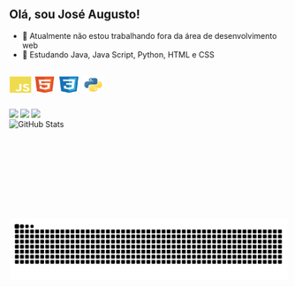 ## Olá, sou José Augusto!


- 🔭 Atualmente não estou trabalhando fora da área de desenvolvimento web
- 🌱 Estudando Java, Java Script, Python, HTML e CSS

<div style="display: inline_block"><br>
  <img align="center" alt="Joseph-Js" height="30" width="40" src="https://raw.githubusercontent.com/devicons/devicon/master/icons/javascript/javascript-plain.svg">
  <img align="center" alt="Joseph-HTML" height="30" width="40" src="https://raw.githubusercontent.com/devicons/devicon/master/icons/html5/html5-original.svg">
  <img align="center" alt="Joseph-CSS" height="30" width="40" src="https://raw.githubusercontent.com/devicons/devicon/master/icons/css3/css3-original.svg">
  <img align="center" alt="Joseph-Python" height="30" width="40" src="https://raw.githubusercontent.com/devicons/devicon/master/icons/python/python-original.svg">
  
</div>

  ##
 
<div> 
  <a href="https://www.instagram.com/augusto_pereira_off/" target="_blank"><img src="https://img.shields.io/badge/-Instagram-%23E4405F?style=for-the-badge&logo=instagram&logoColor=white" target="_blank"></a>
  <a href = "mailto:augustopereira280102@gmail.com"><img src="https://img.shields.io/badge/-Gmail-%23333?style=for-the-badge&logo=gmail&logoColor=white" target="_blank"></a>
  <a href="https://www.linkedin.com/in/augusto-pereira-devjr/" target="_blank"><img src="https://img.shields.io/badge/-LinkedIn-%230077B5?style=for-the-badge&logo=linkedin&logoColor=white" target="_blank"></a> 
  
</div>
 <div align="center"> 
  <img 
    align="left" 
    alt="GitHub Stats" 
    height="180" 
    src="https://github-readme-stats.vercel.app/api?username=Joseph9598&show_icons=true&theme=tokyonight&include_all_commits=true&locale=pt-br&card_width=400"
  />
 </div>

 <picture align="center">
  <source media="(prefers-color-scheme: dark)" srcset="https://raw.githubusercontent.com/joseph9598/joseph9598/output/github-contribution-grid-snake-dark.svg">
  <source media="(prefers-color-scheme: light)" srcset="https://raw.githubusercontent.com/joseph9598/joseph9598/output/github-contribution-grid-snake-dark.svg">
  <img align="center" alt="github contribution grid snake animation" src="https://raw.githubusercontent.com/joseph9598/joseph9598/output/github-contribution-grid-snake.svg">
</picture>
